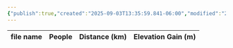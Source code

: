 ```yaml
---
{"publish":true,"created":"2025-09-03T13:35:59.841-06:00","modified":"2025-09-03T14:58:23.393-06:00","published":"2025-09-03T14:58:23.393-06:00","tags":["route"],"cssclasses":"","elevation":null,"region":"Skoki","location":null,"DWYT":null,"Kane":"Moderate","completed":false}
---
```



| file name | People | Distance (km) | Elevation Gain (m) |
| --------- | ------ | ------------- | ------------------ |